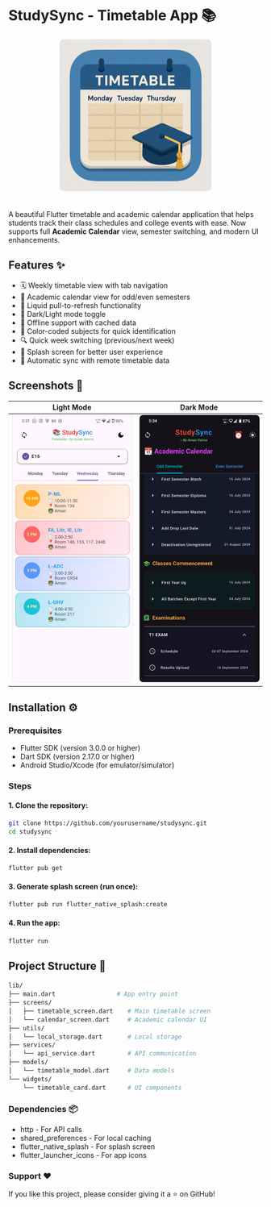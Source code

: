 # StudySync - Timetable App 📚

<div align="center">
<img src="assets/splash.png" alt="StudySync Banner" width="300" style="border-radius: 8px; border: 1px solid #eee; margin-bottom: 20px;"/>
</div>

A beautiful Flutter timetable and academic calendar application that helps students track their class schedules and college events with ease. Now supports full **Academic Calendar** view, semester switching, and modern UI enhancements.

## Features ✨

- 🗓️ Weekly timetable view with tab navigation
- 📆 Academic calendar view for odd/even semesters
- 🔄 Liquid pull-to-refresh functionality
- 🌙 Dark/Light mode toggle
- 📱 Offline support with cached data
- 🎨 Color-coded subjects for quick identification
- 🔍 Quick week switching (previous/next week)
- 📲 Splash screen for better user experience
- 🔄 Automatic sync with remote timetable data

## Screenshots 📸

| Light Mode                                                                                                      | Dark Mode                                                                                                     |
|-----------------------------------------------------------------------------------------------------------------|---------------------------------------------------------------------------------------------------------------|
| <img src="assets/lightv2.jpeg" alt="Light Mode" width="250" style="border-radius: 8px; border: 1px solid #eee;"/> | <img src="assets/dark.png" alt="Dark Mode" width="250" style="border-radius: 8px; border: 1px solid #eee;"/> |

## Installation ⚙️

### Prerequisites
- Flutter SDK (version 3.0.0 or higher)
- Dart SDK (version 2.17.0 or higher)
- Android Studio/Xcode (for emulator/simulator)

### Steps
#### 1. Clone the repository:
   ```bash
   git clone https://github.com/yourusername/studysync.git
   cd studysync
   ```
#### 2. Install dependencies:
```bash
flutter pub get
```
#### 3. Generate splash screen (run once):
```bash
flutter pub run flutter_native_splash:create
```
#### 4. Run the app:
```bash
flutter run
```

## Project Structure 📂
```bash
lib/
├── main.dart                 # App entry point
├── screens/
│   ├── timetable_screen.dart    # Main timetable screen
│   └── calendar_screen.dart     # Academic calendar UI
├── utils/
│   └── local_storage.dart       # Local storage
├── services/
│   └── api_service.dart         # API communication
├── models/
│   └── timetable_model.dart     # Data models
└── widgets/
    └── timetable_card.dart      # UI components
```

### Dependencies 📦
- http - For API calls
- shared_preferences - For local caching
- flutter_native_splash - For splash screen
- flutter_launcher_icons - For app icons

### Support ❤️
If you like this project, please consider giving it a ⭐️ on GitHub!
